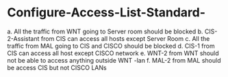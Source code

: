 # Configure-Access-List-Standard-
a. All the traffic from WNT going to Server room should be blocked
b. CIS-2-Assistant from CIS can access all hosts except Server Room
c. All the traffic from MAL going to CIS and CISCO should be blocked
d. CIS-1 from CIS can access all host except CISCO network
e. WNT-2 from WNT should not be able to access anything outside WNT -lan
f. MAL-2 from MAL should be access CIS but not CISCO LANs
